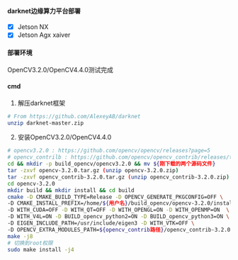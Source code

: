 #### darknet边缘算力平台部署
- [x] Jetson NX
- [x] Jetson Agx xaiver
#### 部署环境
OpenCV3.2.0/OpenCV4.4.0测试完成
#### cmd
1. 解压darknet框架
```bash
# From https://github.com/AlexeyAB/darknet
unzip darknet-master.zip
```
2. 安装OpenCV3.2.0/OpenCV4.4.0
```bash
# opencv3.2.0 : https://github.com/opencv/opencv/releases?page=5
# opencv_contrilb : https://github.com/opencv/opencv_contrib/releases/tag/3.2.0
cd && mkdir -p build_opencv/opencv3.2.0 && mv ${刚下载的两个源码文件} 
tar -zxvf opencv-3.2.0.tar.gz (unzip opencv-3.2.0.zip)
tar -zxvf opencv_contrib-3.2.0.tar.gz (unzip opencv_contrib-3.2.0.zip)
cd opencv-3.2.0 
mkdir build && mkdir install && cd build
cmake -D CMAKE_BUILD_TYPE=Release -D OPENCV_GENERATE_PKGCONFIG=OFF \
-D CMAKE_INSTALL_PREFIX=/home/${用户名}/build_opencv/opencv-3.2.0/install \
-D WITH_CUDA=OFF -D WITH_QT=OFF -D WITH_OPENGL=ON -D WITH_OPENMP=ON  \
-D WITH_V4L=ON -D BUILD_opencv_python2=ON -D BUILD_opencv_python3=ON \
-D EIGEN_INCLUDE_PATH=/usr/include/eigen3 -D WITH_VTK=OFF \
-D OPENCV_EXTRA_MODULES_PATH=${opencv_contrib路径}/opencv_contrib-3.2.0/modules ..
make -j8
# 切换到root权限
sudo make install -j4
```

